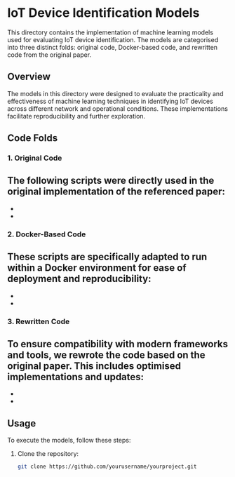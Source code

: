 # IoT Device Identification Models

This directory contains the implementation of machine learning models used for evaluating IoT device identification. The models are categorised into three distinct folds: original code, Docker-based code, and rewritten code from the original paper.

## Overview

The models in this directory were designed to evaluate the practicality and effectiveness of machine learning techniques in identifying IoT devices across different network and operational conditions. These implementations facilitate reproducibility and further exploration.

## Code Folds

### 1. **Original Code**
The following scripts were directly used in the original implementation of the referenced paper:
- 
- 
- 

### 2. **Docker-Based Code**
These scripts are specifically adapted to run within a Docker environment for ease of deployment and reproducibility:
- 
- 
- 

### 3. **Rewritten Code**
To ensure compatibility with modern frameworks and tools, we rewrote the code based on the original paper. This includes optimised implementations and updates:
- 
- 
- 

## Usage

To execute the models, follow these steps:

1. Clone the repository:
   ```bash
   git clone https://github.com/yourusername/yourproject.git


